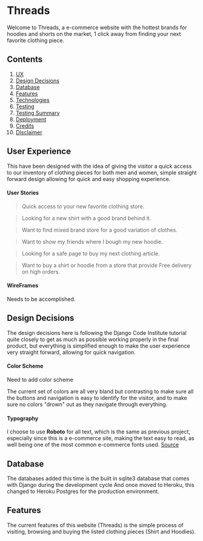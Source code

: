 # Threads

Welcome to Threads, a e-commerce website with the hottest brands for hoodies and shorts on the market, 1 click away from
finding your next favorite clothing piece.

## Contents
1. [UX](#UX)
2. [Design Decisions](#Design-Decisions)
3. [Database](#Database)
4. [Features](#Features)
5. [Technologies](#Technologies)
6. [Testing](#Testing)
7. [Testing Summary](#Testing-Summary)
8. [Deployment](#Deployment)
9. [Credits](#Credits)
10. [Disclaimer](#Disclaimer)


## User Experience
This have been designed with the idea of giving the visitor a quick access to our inventory of clothing pieces
for both men and women, simple straight forward design allowing for quick and easy shopping experience.

#### User Stories
> Quick access to your new favorite clothing store.

> Looking for a new shirt with a good brand behind it.

> Want to find mixed brand store for a good variation of clothes.

> Want to show my friends where I bough my new hoodie.

> Looking for a safe page to buy my next clothing article.

> Want to buy a shirt or hoodie from a store that provide Free delivery on high orders.

#### WireFrames
Needs to be accomplished.


## Design Decisions
The design decisions here is following the Django Code Institute tutorial quite closely to get as much as possible
working properly in the final product, but everything is simplified enough to make the user experience very
straight forward, allowing for quick navigation.

#### Color Scheme

Need to add color scheme

The current set of colors are all very bland but contrasting to make sure all the buttons and navigation is easy to
identify for the visitor, and to make sure no colors "drown" out as they navigate through everything.

#### Typography
I choose to use __Roboto__ for all text, which is the same as previous project, especially since this is a
e-commerce site, making the text easy to read, as well being one of the most common e-commerce fonts used.
[Source](https://www.builderfly.com/7-perfect-font-pairing-for-your-ecommerce-website)

## Database
The databases added this time is the built in sqlite3 database that comes with Django during the development cycle
And once moved to Heroku, this changed to Heroku Postgres for the production environment. 

## Features
The current features of this website (Threads) is the simple process of visiting, browsing and buying the listed 
clothing pieces (Shirt and Hoodies).


